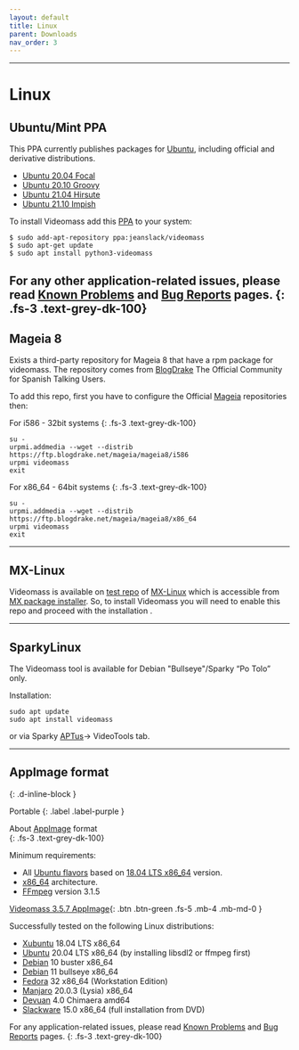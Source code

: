```yaml
---
layout: default
title: Linux
parent: Downloads
nav_order: 3
---
```


---

# Linux

## Ubuntu/Mint PPA

This PPA currently publishes packages for [Ubuntu](https://ubuntu.com/), including official and 
derivative distributions.   

- [Ubuntu 20.04 Focal](https://releases.ubuntu.com/20.04/) 
- [Ubuntu 20.10 Groovy](https://releases.ubuntu.com/20.10/)
- [Ubuntu 21.04 Hirsute](https://releases.ubuntu.com/21.04/)
- [Ubuntu 21.10 Impish](https://releases.ubuntu.com/21.10/)   

To install Videomass add this 
[PPA](https://launchpad.net/~jeanslack/+archive/ubuntu/videomass) to your system: 
  

`$ sudo add-apt-repository ppa:jeanslack/videomass`   
`$ sudo apt-get update`  
`$ sudo apt install python3-videomass`   

For any other application-related issues, please read 
[Known Problems](../../known_problems) and [Bug Reports](../Bugs) pages.
{: .fs-3 .text-grey-dk-100}   
---

## Mageia 8

Exists a third-party repository for Mageia 8 that have a rpm package for videomass.
The repository comes from [BlogDrake](https://blogdrake.net/) The Official Community 
for Spanish Talking Users.

To add this repo, first you have to configure the Official [Mageia](https://www.mageia.org/en/) 
repositories then:

For i586 - 32bit systems
{: .fs-3 .text-grey-dk-100}

```
su -
urpmi.addmedia --wget --distrib https://ftp.blogdrake.net/mageia/mageia8/i586
urpmi videomass
exit
```

For x86_64 - 64bit systems
{: .fs-3 .text-grey-dk-100}

```
su -
urpmi.addmedia --wget --distrib https://ftp.blogdrake.net/mageia/mageia8/x86_64
urpmi videomass
exit
```
---

## MX-Linux

Videomass is available on [test repo](https://mxlinux.org/community-repos/) 
of [MX-Linux](https://mxlinux.org/) which is accessible from 
[MX package installer](https://mxlinux.org/wiki/help-files/help-mx-package-installer/).
So, to install Videomass you will need to enable this repo and proceed with the 
installation .

---

## SparkyLinux

The Videomass tool is available for Debian "Bullseye"/Sparky “Po Tolo” only.

Installation:   

`sudo apt update`   
`sudo apt install videomass`   

or via Sparky [APTus](https://sparkylinux.org/sparky-aptus-0-4-36/)-> VideoTools tab.

---

## AppImage format
{: .d-inline-block } 

Portable
{: .label .label-purple }   

About [AppImage](https://appimage.org/) format   
{: .fs-3 .text-grey-dk-100}

Minimum requirements:   
- All [Ubuntu flavors](https://ubuntu.com/download/flavours) based on 
[18.04 LTS x86_64](https://releases.ubuntu.com/18.04.5/) version.
- [x86_64](https://en.wikipedia.org/wiki/X86-64) architecture.
- [FFmpeg](https://www.ffmpeg.org/) version 3.1.5 

[Videomass 3.5.7 AppImage](https://github.com/jeanslack/Videomass/releases/latest/download/Videomass-3.5.7-x86_64.AppImage){: .btn .btn-green .fs-5 .mb-4 .mb-md-0 }  

Successfully tested on the following Linux distributions:   
* [Xubuntu](https://xubuntu.org/) 18.04 LTS x86_64 
* [Ubuntu](https://ubuntu.com/) 20.04 LTS x86_64 (by installing libsdl2 or ffmpeg first)
* [Debian](https://www.debian.org/index.en.html) 10 buster x86_64
* [Debian](https://www.debian.org/index.en.html) 11 bullseye x86_64
* [Fedora](https://getfedora.org/en/) 32 x86_64 (Workstation Edition) 
* [Manjaro](https://manjaro.org/) 20.0.3 (Lysia) x86_64 
* [Devuan](https://www.devuan.org/) 4.0 Chimaera amd64
* [Slackware](http://www.slackware.com/) 15.0 x86_64 (full installation from DVD)

For any application-related issues, please read 
[Known Problems](../../known_problems) and [Bug Reports](../Bugs) pages.
{: .fs-3 .text-grey-dk-100}   
